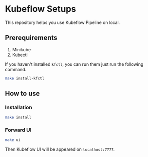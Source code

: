 # Kubeflow Setups
This repository helps you use Kubeflow Pipeline on local.

## Prerequirements

1. Minikube
2. Kubectl

If you haven't installed `kfctl`, you can run them just run the following command.

```bash
make install-kfctl
```

## How to use

### Installation

```bash
make install
```

### Forward UI

```bash
make ui
```

Then Kubeflow UI will be appeared on `localhost:7777`.

